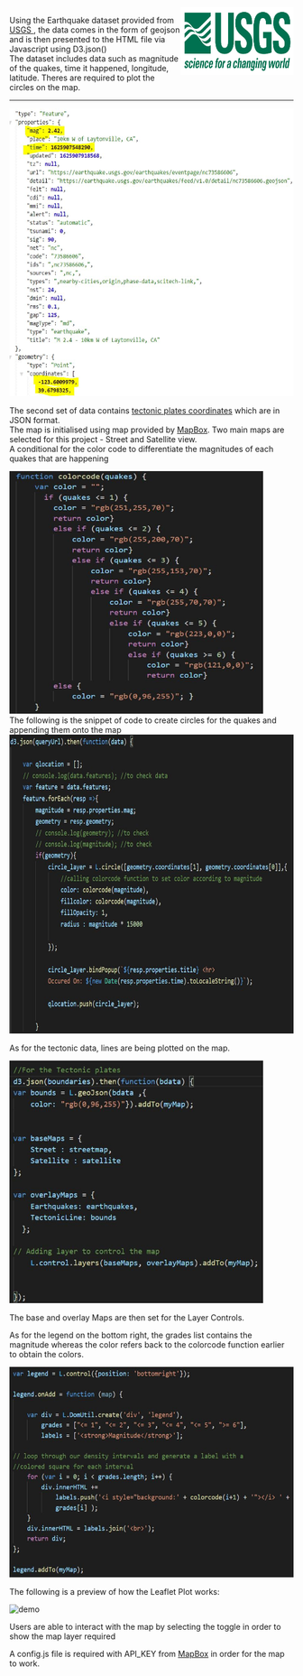 <img src="snips/1-Logo.png" alt="Logo" width="200" height="120" align="right">

Using the Earthquake dataset provided from <a href="https://earthquake.usgs.gov/earthquakes/feed/v1.0/summary/all_day.geojson">USGS </a>, the data comes in the form of geojson and is then presented to the HTML file via Javascript using D3.json() <br>
The dataset includes data such as magnitude of the quakes, time it happened, longitude, latitude. 
Theres are required to plot the circles on the map.
<hr>

<img src="snips/geojsondata.JPG" alt="geodata" width="540" height="510">

The second set of data contains <a href="https://github.com/fraxen/tectonicplates">tectonic plates coordinates</a> which are in JSON format.  
The map is initialised using map provided by <a href="https://www.mapbox.com/">MapBox</a>.
Two main maps are selected for this project - Street and Satellite view. <br>
A conditional for the color code to differentiate the magnitudes of each quakes that are happening 

<img src="snips/colorcode.JPG" alt="Color Code function"  width="450" height="430"> 

<br>
The following is the snippet of code to create circles for the quakes and appending them onto the map
<img src="snips/quakes.JPG" alt="Quakes Data" width="650" height="530"> 

As for the tectonic data, lines are being plotted on the map.

<img src="snips/tectonic.JPG" alt="Tectonic Data" width="450" height="430"> 

The base and overlay Maps are then set for the Layer Controls. 

As for the legend on the bottom right, the grades list contains the magnitude whereas the color refers back to the colorcode function earlier to obtain the colors. 

<img src="snips/legend.JPG" alt="legend" width="595" height="373"> 

The following is a preview of how the Leaflet Plot works:

<img src="snips/leafletdemo.gif" alt="demo" width="960" height="560">

Users are able to interact with the map by selecting the toggle in order to show the map layer required<br>

A config.js file is required with API_KEY from <a href="https://www.mapbox.com/">MapBox</a> in order for the map to work.
